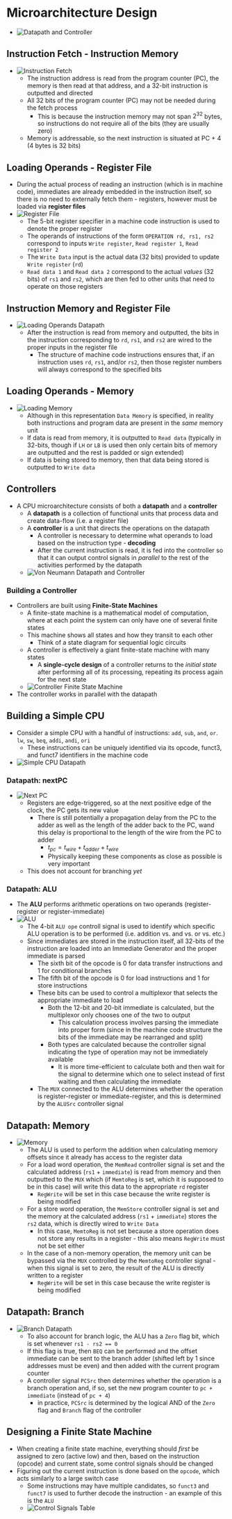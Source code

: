 # Microarchitecture Design
- ![Datapath and Controller](./Images/Datapath_and_Controller.png)
## Instruction Fetch - Instruction Memory
- ![Instruction Fetch](./Images/Instruction_Fetch.png)
  - The instruction address is read from the program counter (PC), the memory is then read at that address, and a 32-bit instruction is outputted and directed 
  - All 32 bits of the program counter (PC) may not be needed during the fetch process
    - This is because the instruction memory may not span $2^{32}$ bytes, so instructions do not require all of the bits (they are usually zero)  
  - Memory is addressable, so the next instruction is situated at PC + 4 (4 bytes is 32 bits)
## Loading Operands - Register File
- During the actual process of reading an instruction (which is in machine code), immediates are already embedded in the instruction itself, so there is no need to externally fetch them - registers, however must be loaded via **register files**
- ![Register File](./Images/Register_File.png)
  - The 5-bit register specifier in a machine code instruction is used to denote the proper register
  - The operands of instructions of the form `OPERATION rd, rs1, rs2` correspond to inputs `Write register`, `Read register 1`, `Read register 2`
  - The `Write Data` input is the actual data (32 bits) provided to update `Write register` (`rd`)
  - `Read data 1` and `Read data 2` correspond to the actual *values* (32 bits) of `rs1` and `rs2`, which are then fed to other units that need to operate on those registers
## Instruction Memory and Register File
- ![Loading Operands Datapath](./Images/Loading_Operands_Datapath.png)
  - After the instruction is read from memory and outputted, the bits in the instruction corresponding to `rd`, `rs1`, and `rs2` are wired to the proper inputs in the register file
    - The structure of machine code instructions ensures that, if an instruction uses `rd`, `rs1`, and/or `rs2`, then those register numbers will always correspond to the specified bits
## Loading Operands - Memory
- ![Loading Memory](./Images/Loading_Memory.png)
  - Although in this representation `Data Memory` is specified, in reality both instructions and program data are present in the *same* memory unit
  - If data is read from memory, it is outputted to `Read data` (typically in 32-bits, though if `LH` or `LB` is used then only certain bits of memory are outputted and the rest is padded or sign extended)
  - If data is being stored to memory, then that data being stored is outputted to `Write data`
## Controllers
- A CPU microarchitecture consists of both a **datapath** and a **controller**
  - A **datapath** is a collection of functional units that process data and create data-flow (i.e. a register file)
  - A **controller** is a unit that directs the operations on the datapath
      - A controller is necessary to determine what operands to load based on the instruction type - **decoding**
      - After the current instruction is read, it is fed into the controller so that it can output control signals in *parallel* to the rest of the activities performed by the datapath
  - ![Von Neumann Datapath and Controller](./Images/Von_Neuman_Datapath_and_Controller.png)
### Building a Controller
- Controllers are built using **Finite-State Machines**
  - A finite-state machine is a mathematical model of computation, where at each point the system can only have one of several finite states
  - This machine shows all states and how they transit to each other
    - Think of a state diagram for sequential logic circuits
  - A controller is effectively a giant finite-state machine with many states
    - A **single-cycle design** of a controller returns to the *initial state* after performing all of its processing, repeating its process again for the next state
  - ![Controller Finite State Machine](./Images/FSM_Full_View.png)
- The controller works in parallel with the datapath
## Building a Simple CPU
- Consider a simple CPU with a handful of instructions: `add`, `sub`, `and`, `or`. `lw`, `sw`, `beq`, `addi`, `andi`, `ori`
  - These instructions can be uniquely identified via its opcode, funct3, and funct7 identifiers in the machine code
- ![Simple CPU Datapath](./Images/Simple_CPU_Datapath.png)
### Datapath: nextPC
- ![Next PC](./Images/Next_PC.png)
  - Registers are edge-triggered, so at the next positive edge of the clock, the PC gets its new value
    - There is still potentially a propagation delay from the PC to the adder as well as the length of the adder back to the PC, wand this delay is proportional to the length of the wire from the PC to adder
      - $t_{pc} = t_{wire} + t_{adder} + t_{wire}$
      - Physically keeping these components as close as possible is very important
  - This does not account for branching *yet*
### Datapath: ALU
- The **ALU** performs arithmetic operations on two operands (register-register or register-immediate)
- ![ALU](./Images/ALU.png)
  - The 4-bit `ALU ope` controll signal is used to identify which specific ALU operation is to be performed (i.e. addition vs. and vs. or vs. etc.)
  - Since immediates are stored in the instruction itself, all 32-bits of the instruction are loaded into an Immediate Generator and the proper immediate is parsed
    - The sixth bit of the opcode is 0 for data transfer instructions and 1 for conditional branches
    - The fifth bit of the opcode is 0 for load instructions and 1 for store instructions
    - These bits can be used to control a multiplexor that selects the appropriate immediate to load
      - Both the 12-bit and 20-bit immediate is calculated, but the multiplexor only chooses one of the two to output
        - This calculation process involves parsing the immediate into proper form (since in the machine code structure the bits of the immediate may be rearranged and split)
      - Both types are calculated because the controller signal indicating the type of operation may not be immediately available 
        - It is more time-efficient to calculate both and then wait for the signal to determine which one to select instead of first waiting and then calculating the immediate
    - The `MUX` connected to the ALU determines whether the operation is register-register or immediate-register, and this is determined by the `ALUSrc` controller signal
## Datapath: Memory
- ![Memory](./Images/Datapath_Memory.png)
  - The ALU is used to perform the addition when calculating memory offsets since it already has access to the register data
  - For a load word operation, the `MemRead` controller signal is set and the calculated address (`rs1` + `immediate`) is read from memory and then outputted to the `MUX` which  (if `MemtoReg` is set, which it is supposed to be in this case) will write this data to the appropriate `rd` register
    - `RegWrite` will be set in this case because the write register is being modified
  - For a store word operation, the `MemStore` controller signal is set and the memory at the calculated address (`rs1` + `immediate`) stores the `rs2` data, which is directly wired to `Write Data`
    - In this case, `MemtoReg` is not set because a store operation does not store any results in a register - this also means `RegWrite` must not be set either
  - In the case of a non-memory operation, the memory unit can be bypassed via the `MUX` controlled by the `MemtoReg` controller signal - when this signal is set to zero, the result of the ALU is directly written to a register 
    - `RegWrite` will be set in this case because the write register is being modified
## Datapath: Branch
- ![Branch Datapath](./Images/Branch_Datapath.png)
  - To also account for branch logic, the ALU has a `Zero` flag bit, which is set whenever `rs1 - rs2 == 0`
  - If this flag is true, then `BEQ` can be performed and the offset immediate can be sent to the branch adder (shifted left by 1 since addresses must be even) and then added with the current program counter
  - A controller signal `PCSrc` then determines whether the operation is a branch operation and, if so, set the new program counter to `pc + immediate` (instead of `pc + 4`)
    - in practice, `PCSrc` is determined by the logical AND of the `Zero` flag and `Branch` flag of the controller
## Designing a Finite State Machine
- When creating a finite state machine, everything should *first* be assigned to zero (active low) and then, based on the instruction (opcode) and current state, some control signals should be changed
- Figuring out the current instruction is done based on the `opcode`, which acts similarly to a large switch case
  - Some instructions may have multiple candidates, so `funct3` and `funct7` is used to further decode the instruction - an example of this is the `ALU`
  - ![Control Signals Table](./Images/Control_Signals_Table.png)